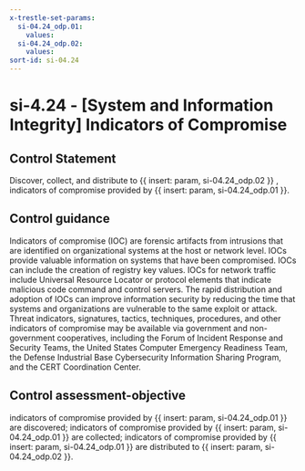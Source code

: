```yaml
---
x-trestle-set-params:
  si-04.24_odp.01:
    values:
  si-04.24_odp.02:
    values:
sort-id: si-04.24
---
```


# si-4.24 - \[System and Information Integrity\] Indicators of Compromise

## Control Statement

Discover, collect, and distribute to {{ insert: param, si-04.24_odp.02 }} , indicators of compromise provided by {{ insert: param, si-04.24_odp.01 }}.

## Control guidance

Indicators of compromise (IOC) are forensic artifacts from intrusions that are identified on organizational systems at the host or network level. IOCs provide valuable information on systems that have been compromised. IOCs can include the creation of registry key values. IOCs for network traffic include Universal Resource Locator or protocol elements that indicate malicious code command and control servers. The rapid distribution and adoption of IOCs can improve information security by reducing the time that systems and organizations are vulnerable to the same exploit or attack. Threat indicators, signatures, tactics, techniques, procedures, and other indicators of compromise may be available via government and non-government cooperatives, including the Forum of Incident Response and Security Teams, the United States Computer Emergency Readiness Team, the Defense Industrial Base Cybersecurity Information Sharing Program, and the CERT Coordination Center.

## Control assessment-objective

indicators of compromise provided by {{ insert: param, si-04.24_odp.01 }} are discovered;
indicators of compromise provided by {{ insert: param, si-04.24_odp.01 }} are collected;
indicators of compromise provided by {{ insert: param, si-04.24_odp.01 }} are distributed to {{ insert: param, si-04.24_odp.02 }}.
